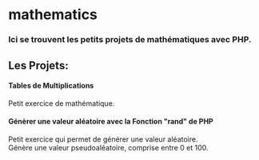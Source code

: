 # mathematics

### Ici se trouvent les petits projets de mathématiques avec PHP.


## Les Projets:

#### Tables de Multiplications
Petit exercice de mathématique.

#### Génèrer une valeur aléatoire avec la Fonction "rand" de PHP
Petit exercice qui permet de générer une valeur aléatoire. <br>
Génère une valeur pseudoaléatoire, comprise entre 0 et 100.



